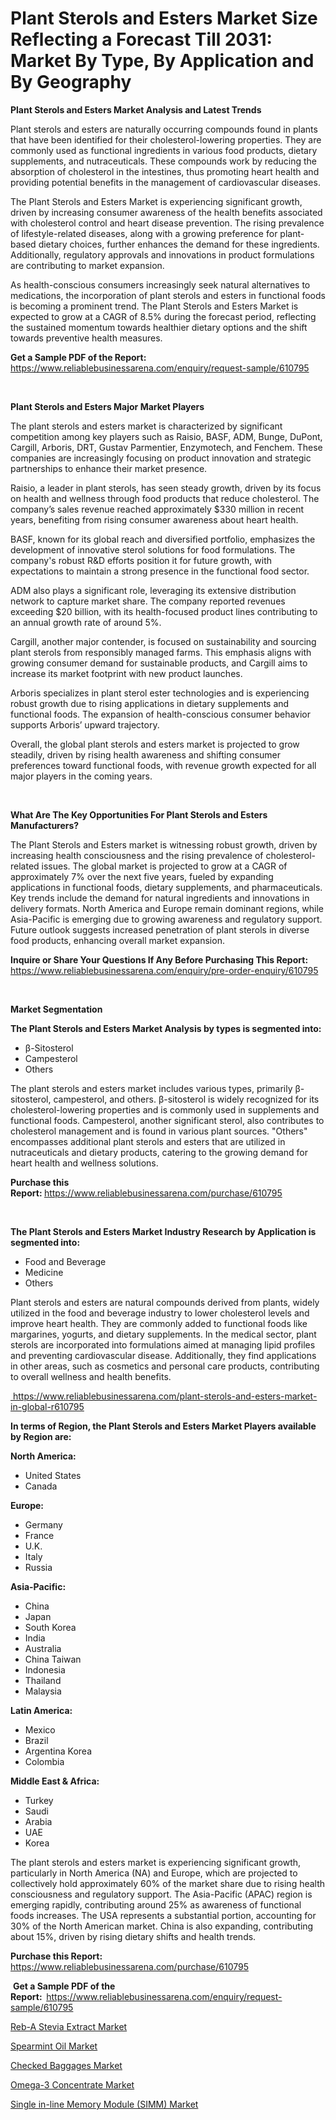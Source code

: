 <p><h1>Plant Sterols and Esters Market Size Reflecting a Forecast Till 2031: Market By Type, By Application and By Geography</h1></p><p><strong>Plant Sterols and Esters Market Analysis and Latest Trends</strong></p>
<p><p>Plant sterols and esters are naturally occurring compounds found in plants that have been identified for their cholesterol-lowering properties. They are commonly used as functional ingredients in various food products, dietary supplements, and nutraceuticals. These compounds work by reducing the absorption of cholesterol in the intestines, thus promoting heart health and providing potential benefits in the management of cardiovascular diseases.</p><p>The Plant Sterols and Esters Market is experiencing significant growth, driven by increasing consumer awareness of the health benefits associated with cholesterol control and heart disease prevention. The rising prevalence of lifestyle-related diseases, along with a growing preference for plant-based dietary choices, further enhances the demand for these ingredients. Additionally, regulatory approvals and innovations in product formulations are contributing to market expansion.</p><p>As health-conscious consumers increasingly seek natural alternatives to medications, the incorporation of plant sterols and esters in functional foods is becoming a prominent trend. The Plant Sterols and Esters Market is expected to grow at a CAGR of 8.5% during the forecast period, reflecting the sustained momentum towards healthier dietary options and the shift towards preventive health measures.</p></p>
<p><strong>Get a Sample PDF of the Report:&nbsp;</strong> <a href="https://www.reliablebusinessarena.com/enquiry/request-sample/610795?utm_campaign=1292&utm_medium=2&utm_source=Github&utm_content=ia&utm_term=29092024&utm_id=plant-sterols-and-esters">https://www.reliablebusinessarena.com/enquiry/request-sample/610795</a></p>
<p>&nbsp;</p>
<p><strong>Plant Sterols and Esters Major Market Players</strong></p>
<p><p>The plant sterols and esters market is characterized by significant competition among key players such as Raisio, BASF, ADM, Bunge, DuPont, Cargill, Arboris, DRT, Gustav Parmentier, Enzymotech, and Fenchem. These companies are increasingly focusing on product innovation and strategic partnerships to enhance their market presence.</p><p>Raisio, a leader in plant sterols, has seen steady growth, driven by its focus on health and wellness through food products that reduce cholesterol. The company’s sales revenue reached approximately $330 million in recent years, benefiting from rising consumer awareness about heart health.</p><p>BASF, known for its global reach and diversified portfolio, emphasizes the development of innovative sterol solutions for food formulations. The company's robust R&D efforts position it for future growth, with expectations to maintain a strong presence in the functional food sector.</p><p>ADM also plays a significant role, leveraging its extensive distribution network to capture market share. The company reported revenues exceeding $20 billion, with its health-focused product lines contributing to an annual growth rate of around 5%.</p><p>Cargill, another major contender, is focused on sustainability and sourcing plant sterols from responsibly managed farms. This emphasis aligns with growing consumer demand for sustainable products, and Cargill aims to increase its market footprint with new product launches.</p><p>Arboris specializes in plant sterol ester technologies and is experiencing robust growth due to rising applications in dietary supplements and functional foods. The expansion of health-conscious consumer behavior supports Arboris’ upward trajectory.</p><p>Overall, the global plant sterols and esters market is projected to grow steadily, driven by rising health awareness and shifting consumer preferences toward functional foods, with revenue growth expected for all major players in the coming years.</p></p>
<p>&nbsp;</p>
<p><strong>What Are The Key Opportunities For Plant Sterols and Esters Manufacturers?</strong></p>
<p><p>The Plant Sterols and Esters market is witnessing robust growth, driven by increasing health consciousness and the rising prevalence of cholesterol-related issues. The global market is projected to grow at a CAGR of approximately 7% over the next five years, fueled by expanding applications in functional foods, dietary supplements, and pharmaceuticals. Key trends include the demand for natural ingredients and innovations in delivery formats. North America and Europe remain dominant regions, while Asia-Pacific is emerging due to growing awareness and regulatory support. Future outlook suggests increased penetration of plant sterols in diverse food products, enhancing overall market expansion.</p></p>
<p><strong>Inquire or Share Your Questions If Any Before Purchasing This Report:</strong> <a href="https://www.reliablebusinessarena.com/enquiry/pre-order-enquiry/610795?utm_campaign=1292&utm_medium=2&utm_source=Github&utm_content=ia&utm_term=29092024&utm_id=plant-sterols-and-esters">https://www.reliablebusinessarena.com/enquiry/pre-order-enquiry/610795</a></p>
<p>&nbsp;</p>
<p><strong>Market Segmentation</strong></p>
<p><strong>The Plant Sterols and Esters Market Analysis by types is segmented into:</strong></p>
<p><ul><li>β-Sitosterol</li><li>Campesterol</li><li>Others</li></ul></p>
<p><p>The plant sterols and esters market includes various types, primarily β-sitosterol, campesterol, and others. β-sitosterol is widely recognized for its cholesterol-lowering properties and is commonly used in supplements and functional foods. Campesterol, another significant sterol, also contributes to cholesterol management and is found in various plant sources. "Others" encompasses additional plant sterols and esters that are utilized in nutraceuticals and dietary products, catering to the growing demand for heart health and wellness solutions.</p></p>
<p><strong>Purchase this Report:&nbsp;</strong><a href="https://www.reliablebusinessarena.com/purchase/610795?utm_campaign=1292&utm_medium=2&utm_source=Github&utm_content=ia&utm_term=29092024&utm_id=plant-sterols-and-esters">https://www.reliablebusinessarena.com/purchase/610795</a></p>
<p>&nbsp;</p>
<p><strong>The Plant Sterols and Esters Market Industry Research by Application is segmented into:</strong></p>
<p><ul><li>Food and Beverage</li><li>Medicine</li><li>Others</li></ul></p>
<p><p>Plant sterols and esters are natural compounds derived from plants, widely utilized in the food and beverage industry to lower cholesterol levels and improve heart health. They are commonly added to functional foods like margarines, yogurts, and dietary supplements. In the medical sector, plant sterols are incorporated into formulations aimed at managing lipid profiles and preventing cardiovascular disease. Additionally, they find applications in other areas, such as cosmetics and personal care products, contributing to overall wellness and health benefits.</p></p>
<p><a href="https://www.reliablebusinessarena.com/plant-sterols-and-esters-market-in-global-r610795?utm_campaign=1292&utm_medium=2&utm_source=Github&utm_content=ia&utm_term=29092024&utm_id=plant-sterols-and-esters">&nbsp;https://www.reliablebusinessarena.com/plant-sterols-and-esters-market-in-global-r610795</a></p>
<p><strong>In terms of Region, the Plant Sterols and Esters Market Players available by Region are:</strong></p>
<p>
    <p> <strong> North America: </strong>
        <ul>
            <li>United States</li>
            <li>Canada</li>
        </ul>
        </p> 
    <p> <strong> Europe: </strong>
        <ul>
            <li>Germany</li>
            <li>France</li>
            <li>U.K.</li>
            <li>Italy</li>
            <li>Russia</li>
        </ul>
        </p> 
    <p> <strong> Asia-Pacific: </strong>
        <ul>
            <li>China</li>
            <li>Japan</li>
            <li>South Korea</li>
            <li>India</li>
            <li>Australia</li>
            <li>China Taiwan</li>
            <li>Indonesia</li>
            <li>Thailand</li>
            <li>Malaysia</li>
        </ul>
        </p> 
    <p> <strong> Latin America: </strong>
        <ul>
            <li>Mexico</li>
            <li>Brazil</li>
            <li>Argentina Korea</li>
            <li>Colombia</li>
        </ul>
        </p> 
    <p> <strong> Middle East & Africa: </strong>
        <ul>
            <li>Turkey</li>
            <li>Saudi</li>
            <li>Arabia</li>
            <li>UAE</li>
            <li>Korea</li>
        </ul>
    </p>
    </p>
<p><p>The plant sterols and esters market is experiencing significant growth, particularly in North America (NA) and Europe, which are projected to collectively hold approximately 60% of the market share due to rising health consciousness and regulatory support. The Asia-Pacific (APAC) region is emerging rapidly, contributing around 25% as awareness of functional foods increases. The USA represents a substantial portion, accounting for 30% of the North American market. China is also expanding, contributing about 15%, driven by rising dietary shifts and health trends.</p></p>
<p><strong>Purchase this Report: </strong><a href="https://www.reliablebusinessarena.com/purchase/610795?utm_campaign=1292&utm_medium=2&utm_source=Github&utm_content=ia&utm_term=29092024&utm_id=plant-sterols-and-esters">https://www.reliablebusinessarena.com/purchase/610795</a></p>
<p>&nbsp;<strong>Get a Sample PDF of the Report:&nbsp;&nbsp;</strong><a href="https://www.reliablebusinessarena.com/enquiry/request-sample/610795?utm_campaign=1292&utm_medium=2&utm_source=Github&utm_content=ia&utm_term=29092024&utm_id=plant-sterols-and-esters">https://www.reliablebusinessarena.com/enquiry/request-sample/610795</a></p>
<p><strong></strong></p>
<p><p><a href="https://issuu.com/reportprime-2/docs/reb-a-stevia-extract-market-size-20_de1a1f0498a960?utm_campaign=1292&utm_medium=2&utm_source=Github&utm_content=ia&utm_term=29092024&utm_id=plant-sterols-and-esters">Reb-A Stevia Extract Market</a></p><p><a href="https://www.linkedin.com/pulse/spearmint-oil-market-size-growth-trends-industry-analysis-w6vzc?utm_campaign=1292&utm_medium=2&utm_source=Github&utm_content=ia&utm_term=29092024&utm_id=plant-sterols-and-esters">Spearmint Oil Market</a></p><p><a href="https://www.linkedin.com/pulse/insights-checked-baggages-market-size-which-expanding-126-cagr-gqxwc?utm_campaign=1292&utm_medium=2&utm_source=Github&utm_content=ia&utm_term=29092024&utm_id=plant-sterols-and-esters">Checked Baggages Market</a></p><p><a href="https://github.com/provorikovar/Market-Research-Report-List-6/blob/main/omega-3-concentrate-market.md?utm_campaign=1292&utm_medium=2&utm_source=Github&utm_content=ia&utm_term=29092024&utm_id=plant-sterols-and-esters">Omega-3 Concentrate Market</a></p><p><a href="https://issuu.com/reportprime-2/docs/single-in-line-memory-module-simm-m_a52ecfc46525a7?utm_campaign=1292&utm_medium=2&utm_source=Github&utm_content=ia&utm_term=29092024&utm_id=plant-sterols-and-esters">Single in-line Memory Module (SIMM) Market</a></p></p>